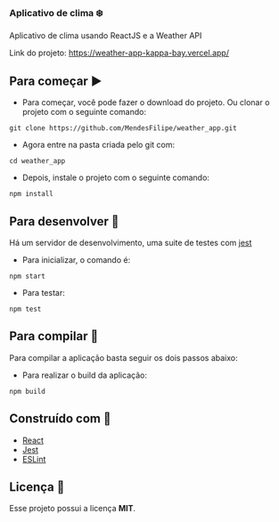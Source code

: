 ### Aplicativo de clima :snowflake:

Aplicativo de clima usando ReactJS e a Weather API

Link do projeto: https://weather-app-kappa-bay.vercel.app/

## Para começar :arrow_forward:

- Para começar, você pode fazer o download do projeto. Ou clonar o projeto com o seguinte comando:

`git clone https://github.com/MendesFilipe/weather_app.git`

- Agora entre na pasta criada pelo git com:

`cd weather_app`

- Depois, instale o projeto com o seguinte comando:

`npm install`

## Para desenvolver :minidisc:

Há um servidor de desenvolvimento, uma suite de testes com [jest](https://github.com/facebook/jest) 

- Para inicializar, o comando é:

`npm start`

- Para testar:

`npm test`

## Para compilar :floppy_disk:

Para compilar a aplicação basta seguir os dois passos abaixo:

- Para realizar o build da aplicação:

`npm build`


## Construído com :construction:

- [React](https://reactjs.org/) 
- [Jest](https://jestjs.io/) 
- [ESLint](https://eslint.org/) 

## Licença :page_with_curl:

Esse projeto possui a licença **MIT**.
